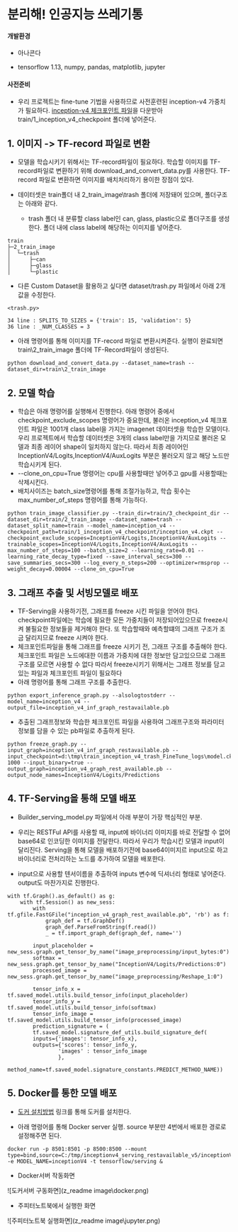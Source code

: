 # 분리해! 인공지능 쓰레기통



#### 개발환경

- 아나콘다

- tensorflow 1.13, numpy, pandas, matplotlib, jupyter



#### **사전준비**

- 우리 프로젝트는 fine-tune 기법을 사용하므로 사전훈련된 inception-v4 가중치가 필요하다. [inception-v4 체크포인트 파일](https://www.dropbox.com/s/k9az7m36gw4orqk/inception_v4.ckpt?dl=0)을 다운받아 train/1_inception_v4_checkpoint 폴더에 넣어준다.



## 1. 이미지 -> TF-record 파일로 변환

- 모델을 학습시키기 위해서는 TF-record파일이 필요하다. 학습할 이미지를 TF-record파일로 변환하기 위해 download_and_convert_data.py를 사용한다. TF-record 파일로 변환하면 이미지를 배치처리하기 용이한 장점이 있다.

- 데이터셋은 train폴더 내 2_train_image\trash 폴더에 저장돼어 있으며, 폴더구조는 아래와 같다.
  - trash 폴더 내 분류할 class label인 can, glass, plastic으로 폴더구조를 생성한다. 폴더 내에 class label에 해당하는 이미지를 넣어준다.

```
train  
├─2_train_image
│  └─trash
│      ├─can
│      ├─glass
│      └─plastic
```



- 다른 Custom Dataset을 활용하고 싶다면 dataset/trash.py 파일에서 아래 2개 값을 수정한다.

```
<trash.py>

34 line : SPLITS_TO_SIZES = {'train': 15, 'validation': 5}
36 line : _NUM_CLASSES = 3
```



- 아래 명령어를 통해 이미지를 TF-record 파일로 변환시켜준다. 실행이 완료되면 train\2_train_image 폴더에 TF-Record파일이 생성된다.

```
python download_and_convert_data.py --dataset_name=trash --dataset_dir=train\2_train_image
```



## 2. 모델 학습

- 학습은 아래 명령어를 실행해서 진행한다. 아래 명령어 중에서 checkpoint_exclude_scopes 명령어가 중요한데, 불러온 inception_v4 체크포인트 파일은 1001개 class label을 가지는 imagenet 데이터셋을 학습한 모델이다. 우리 프로젝트에서 학습할 데이터셋은 3개의 class label만을 가지므로  불러온 모델과 최종 레이어 shape이 일치하지 않는다. 따라서 최종 레이어인 InceptionV4/Logits,InceptionV4/AuxLogits 부분은 불러오지 않고 해당 노드만 학습시키게 된다.
- --clone_on_cpu=True 명령어는 cpu를 사용할때만 넣어주고 gpu를 사용할때는 삭제시킨다.
- 배치사이즈는 batch_size명령어를 통해 조절가능하고, 학습 횟수는 max_number_of_steps 명령어를 통해 가능하다.

```
python train_image_classifier.py --train_dir=train/3_checkpoint_dir --dataset_dir=train/2_train_image --dataset_name=trash --dataset_split_name=train --model_name=inception_v4 --checkpoint_path=train/1_inception_v4_checkpoint/inception_v4.ckpt --checkpoint_exclude_scopes=InceptionV4/Logits,InceptionV4/AuxLogits --trainable_scopes=InceptionV4/Logits,InceptionV4/AuxLogits --max_number_of_steps=100 --batch_size=2 --learning_rate=0.01 --learning_rate_decay_type=fixed --save_interval_secs=300 --save_summaries_secs=300 --log_every_n_steps=200 --optimizer=rmsprop --weight_decay=0.00004 --clone_on_cpu=True
```



## 3. 그래프 추출 및 서빙모델로 배포

- TF-Serving을 사용하기전, 그래프를 freeze 시킨 파일을 얻어야 한다. checkpoint파일에는 학습에 필요한 모든 가중치들이 저장되어있으므로 freeze시켜 불필요한 정보들을 제거해야 한다. 또 학습할때와 예측할떄의 그래프 구조가 조금 달리지므로 freeze 시켜야 한다.
- 체크포인트파일을 통해 그래프를 freeze 시키기 전, 그래프 구조를 추출해야 한다. 체크포인트 파일은 노드에대한 이름과 가중치에 대한 정보만 담고있으므로 그래프 구조를 모르면 사용할 수 없다 따라서 freeze시키기 위해서는 그래프 정보를 담고있는 파일과 체크포인트 파일이 필요하다
- 아래 명령어를 통해 그래프 구조를 추출한다.

```
python export_inference_graph.py --alsologtostderr --model_name=inception_v4 --output_file=inception_v4_inf_graph_restavailable.pb
```

- 추출된 그래프정보와 학습한 체크포인트 파일을 사용하여 그래프구조와 파라미터 정보를 담을 수 있는 pb파일로 추출하게 된다.

```
python freeze_graph.py --input_graph=inception_v4_inf_graph_restavailable.pb --input_checkpoint=d:\tmp\train_inception_v4_trash_FineTune_logs\model.ckpt-1000 --input_binary=true --output_graph=inception_v4_graph_rest_available.pb --output_node_names=InceptionV4/Logits/Predictions
```



## 4. TF-Serving을 통해 모델 배포

- Builder_serving_model.py 파일에서 아래 부분이 가장 핵심적인 부분.

- 우리는 RESTFul API를 사용할 때, input에 바이너리 이미지를 바로 전달할 수 없어 base64로 인코딩한 이미지를 전달한다. 따라서 우리가 학습시킨 모델과 input이 달리진다. Serving을 통해 모델을 배포하기전에 base64이미지르 input으로 하고 바이너리로 전처리하는 노드를 추가하여 모델을 배포한다.
- input으로 사용할 텐서이름을 추출하여 inputs 변수에 딕셔너리 형태로 넣어준다. output도 마찬가지로 진행한다.



```
with tf.Graph().as_default() as g:
    with tf.Session() as new_sess:
        with tf.gfile.FastGFile("inception_v4_graph_rest_available.pb", 'rb') as f:
            graph_def = tf.GraphDef()
            graph_def.ParseFromString(f.read())
            _ = tf.import_graph_def(graph_def, name='')
        
        input_placeholder = new_sess.graph.get_tensor_by_name("image_preprocessing/input_bytes:0")
        softmax = new_sess.graph.get_tensor_by_name("InceptionV4/Logits/Predictions:0")
        processed_image = new_sess.graph.get_tensor_by_name("image_preprocessing/Reshape_1:0")
        
        tensor_info_x = tf.saved_model.utils.build_tensor_info(input_placeholder)
        tensor_info_y = tf.saved_model.utils.build_tensor_info(softmax)
        tensor_info_image = tf.saved_model.utils.build_tensor_info(processed_image)
        prediction_signature = (
        tf.saved_model.signature_def_utils.build_signature_def(
        inputs={'images': tensor_info_x},
        outputs={'scores': tensor_info_y,
                'images' : tensor_info_image
                },
        method_name=tf.saved_model.signature_constants.PREDICT_METHOD_NAME))

```



## 5. Docker를 통한 모델 배포

- [도커 설치방법](https://github.com/woosangchul/serving/blob/master/tensorflow_serving/g3doc/docker.md) 링크를 통해 도커를 설치한다.

- 아래 명령어를 통해 Docker server 실행. source 부분만 4번에서 배포한 경로로 설정해주면 된다.

```
docker run -p 8501:8501 -p 8500:8500 --mount type=bind,source=C:/tmp/inceptionv4_serving_restavailable_v5/inceptionV4_v4_1000,target=/models/inceptionV4 -e MODEL_NAME=inceptionV4 -t tensorflow/serving &
```

- Docker서버 작동화면

![도커서버 구동화면](z_readme image\docker.png)



- 주피터노트북에서 실행한 화면

![주피터노트북 실행화면](z_readme image\jupyter.png)

